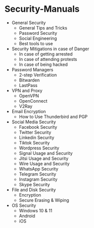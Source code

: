 # Security-Manuals

- General Security
   - General Tips and Tricks
   - Password Security
   - Social Engineering
   - Best tools to use
- Security Mitigations in case of Danger
   - In case of getting arrested
   - In case of attending protests
   - In case of being hacked
- Password Managers
   - 2-step Verification
   - Bitwarden
   - LastPass
- VPN and Proxy
   - OpenVPN
   - OpenConnect
   - V2Ray
- Email Encryption
   - How to Use Thunderbird and PGP
- Social Media Security
   - Facebook Security
   - Twitter Security
   - Linkedin Security
   - Tiktok Security
   - Wordpress Security
   - Signal Usage and Security
   - Jitsi Usage and Security
   - Wire Usage and Security
   - WhatsApp Security
   - Telegram Security
   - Instagram Security
   - Skype Security
- File and Disk Security
   - Encryption
   - Secure Erasing & Wiping
- OS Security
   - Windows 10 & 11
   - Android
   - iOS
